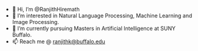 - 👋 Hi, I’m @RanjithHiremath
- 👀 I’m interested in Natural Language Processing, Machine Learning and Image Processing.
- 🌱 I’m currently pursuing Masters in Artificial Intelligence at SUNY Buffalo.
- 📫 Reach me @ ranjithk@buffalo.edu

<!---
RanjithHiremath/RanjithHiremath is a ✨ special ✨ repository because its `README.md` (this file) appears on your GitHub profile.
You can click the Preview link to take a look at your changes.
--->
